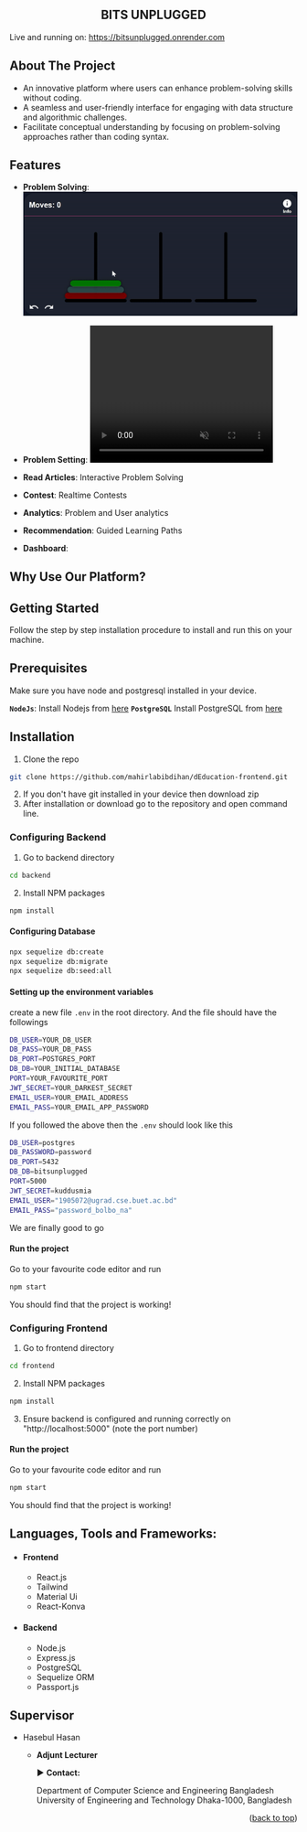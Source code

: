 <h2 align="center">BITS UNPLUGGED</h3>

Live and running on: https://bitsunplugged.onrender.com

## About The Project

- An innovative platform where users can enhance problem-solving skills without coding.
- A seamless and user-friendly interface for engaging with data structure and algorithmic challenges.
- Facilitate conceptual understanding by focusing on problem-solving approaches rather than coding syntax.

## Features

- **Problem Solving**:
  ![toh-dark](./frontend/public/gifs/toh_dark.gif)

- **Problem Setting**:
  <video width="320" height="240" autoplay loop muted>
    <source src="./frontend/public/videos/graph_dark.mp4" type="video/mp4">
  </video>

- **Read Articles**: Interactive Problem Solving
- **Contest**: Realtime Contests
- **Analytics**: Problem and User analytics
- **Recommendation**: Guided Learning Paths
- **Dashboard**:

## Why Use Our Platform?

## Getting Started

Follow the step by step installation procedure to install and run this on your machine.

## Prerequisites

Make sure you have node and postgresql installed in your device.

**`NodeJs`**: Install Nodejs from [here](https://nodejs.org/en/download/)
**`PostgreSQL`** Install PostgreSQL from [here](https://www.postgresql.org/download/)

## Installation <a name="configuration"></a>

1.  Clone the repo

```sh
git clone https://github.com/mahirlabibdihan/dEducation-frontend.git
```

2.  If you don't have git installed in your device then download zip
3.  After installation or download go to the repository and open command line.

### Configuring Backend

1. Go to backend directory

```sh
cd backend
```

2. Install NPM packages

```sh
npm install
```

#### Configuring Database

```sh
npx sequelize db:create
npx sequelize db:migrate
npx sequelize db:seed:all
```

#### Setting up the environment variables

create a new file `.env` in the root directory. And the file should have the followings

```sh
DB_USER=YOUR_DB_USER
DB_PASS=YOUR_DB_PASS
DB_PORT=POSTGRES_PORT
DB_DB=YOUR_INITIAL_DATABASE
PORT=YOUR_FAVOURITE_PORT
JWT_SECRET=YOUR_DARKEST_SECRET
EMAIL_USER=YOUR_EMAIL_ADDRESS
EMAIL_PASS=YOUR_EMAIL_APP_PASSWORD
```

If you followed the above then the `.env` should look like this

```sh
DB_USER=postgres
DB_PASSWORD=password
DB_PORT=5432
DB_DB=bitsunplugged
PORT=5000
JWT_SECRET=kuddusmia
EMAIL_USER="1905072@ugrad.cse.buet.ac.bd"
EMAIL_PASS="password_bolbo_na"
```

We are finally good to go

#### Run the project

Go to your favourite code editor and run

```sh
npm start
```

You should find that the project is working!

### Configuring Frontend

1. Go to frontend directory

```sh
cd frontend
```

2. Install NPM packages

```sh
npm install
```

3.  Ensure backend is configured and running correctly on "http://localhost:5000" (note the port number)

#### Run the project

Go to your favourite code editor and run

```sh
npm start
```

You should find that the project is working!

## Languages, Tools and Frameworks:<a name="tools"></a>

- <h4>Frontend</h4>

  - React.js
  - Tailwind
  - Material Ui
  - React-Konva

- <h4>Backend</h4>

  - Node.js
  - Express.js
  - PostgreSQL
  - Sequelize ORM
  - Passport.js

## Supervisor

- Hasebul Hasan

  - **Adjunt Lecturer**

    :arrow_forward: **Contact:**

    Department of Computer Science and Engineering
    Bangladesh University of Engineering and Technology
    Dhaka-1000, Bangladesh

<p align="right">(<a href="#top">back to top</a>)</p>
